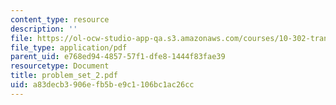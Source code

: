 ```yaml
---
content_type: resource
description: ''
file: https://ol-ocw-studio-app-qa.s3.amazonaws.com/courses/10-302-transport-processes-fall-2004/a83decb3906efb5be9c1106bc1ac26cc_problem_set_2.pdf
file_type: application/pdf
parent_uid: e768ed94-4857-57f1-dfe8-1444f83fae39
resourcetype: Document
title: problem_set_2.pdf
uid: a83decb3-906e-fb5b-e9c1-106bc1ac26cc
---
```

